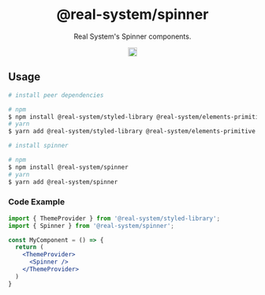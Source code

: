 <h1 align="center">@real-system/spinner</h1>
<p align="center">Real System's Spinner components.</p>
<p align="center">
<a href="https://www.npmjs.com/package/@real-system/spinner"><img src="https://badgen.net/npm/v/@real-system/spinner?label=&icon=npm&color=blue" alt="npm version" height="18"/></a>
</p>

## Usage

```bash
# install peer dependencies

# npm
$ npm install @real-system/styled-library @real-system/elements-primitive @real-system/utils-library react react-dom
# yarn
$ yarn add @real-system/styled-library @real-system/elements-primitive @real-system/utils-library react react-dom

# install spinner

# npm
$ npm install @real-system/spinner
# yarn
$ yarn add @real-system/spinner
```

### Code Example

```jsx
import { ThemeProvider } from '@real-system/styled-library';
import { Spinner } from '@real-system/spinner';

const MyComponent = () => {
  return (
    <ThemeProvider>
      <Spinner />
    </ThemeProvider>
  )
}
```
